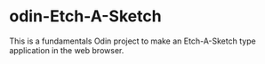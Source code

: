 # odin-Etch-A-Sketch
This is a fundamentals Odin project to make an Etch-A-Sketch type application in the web browser.
